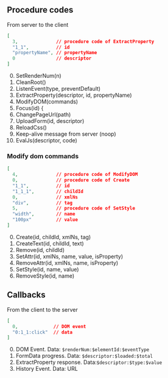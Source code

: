 ## Procedure codes

From server to the client

```json
[
  3,              // procedure code of ExtractProperty
  "1_1",          // id
  "propertyName", // propertyName
  0               // descriptor 
]
```

0. SetRenderNum(n)
1. CleanRoot()
2. ListenEvent(type, preventDefault)
3. ExtractProperty(descriptor, id, propertyName)
4. ModifyDOM(commands)
5. Focus(id) {
6. ChangePageUrl(path)
7. UploadForm(id, descriptor)
8. ReloadCss()
9. Keep-alive message from server (noop)
10. EvalJs(descriptor, code)

### Modify dom commands

```json
[
  4,              // procedure code of ModifyDOM
  0,              // procedure code of Create
  "1_1",          // id
  "1_1_1",        // childId
  0,              // xmlNs
  "div",          // tag
  5,              // procedure code of SetStyle
  "width",        // name
  "100px"         // value
]
```

0. Create(id, childId, xmlNs, tag)
1. CreateText(id, childId, text)
2. Remove(id, childId)
3. SetAttr(id, xmlNs, name, value, isProperty)
4. RemoveAttr(id, xmlNs, name, isProperty)
5. SetStyle(id, name, value)
6. RemoveStyle(id, name)

## Callbacks

From the client to the server

```json
[
  0,             // DOM event
  "0:1_1:click"  // data
]
```

0. DOM Event. Data: `$renderNum:$elementId:$eventType`
1. FormData progress. Data: `$descriptor:$loaded:$total` 
2. ExtractProperty response. Data:`$descriptor:$type:$value`
3. History Event. Data: URL 
